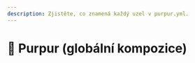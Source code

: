 ```yaml
---
description: Zjistěte, co znamená každý uzel v purpur.yml.
---
```


# 🦑 Purpur (globální kompozice)
